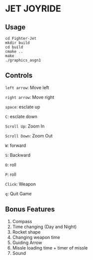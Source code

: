 # JET JOYRIDE

## Usage
```
cd Fighter-Jet
mkdir build
cd build
cmake ..
make
./graphics_asgn1
```

## Controls

`left arrow`: Move left

`right arrow`: Move right

`space`: esclate up

`C`: esclate down

`Scroll Up`: Zoom In

`Scroll Down`: Zoom Out

`W`: forward

`S`: Backward

`O`: roll  

`P`: roll  

`Click`: Weapon

`q`: Quit Game


## Bonus Features

1. Compass 
2. Time changing  (Day and Night)
3. Rocket shape
4. Changing weapon time 
5. Guiding Arrow
6. Missle loading time + timer of missle 
7. Sound 
